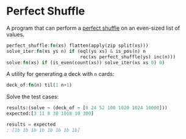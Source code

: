 # Perfect Shuffle

A program that can perform a [perfect shuffle](http://rosettacode.org/wiki/Perfect_shuffle) on an even-sized list of values.

```rust
perfect_shuffle:fn(xs) flatten(apply(zip split(xs)))
solve_iter:fn(xs ys n) if (eql(ys xs) & is_pos(n) n
                           rec(xs perfect_shuffle(ys) inc(n)))
solve:fn(xs) if (is_even(count(xs)) solve_iter(xs xs 0) 0)
```

A utility for generating a deck with `n` cards:

```rust
deck_of:fn(n) til(1 n+1)
```

Solve the test cases:

```lisp
results:(solve ~ (deck_of ~ [8 24 52 100 1020 1024 10000]))
expected:[3 11 8 30 1018 10 300]

results = expected
; [1b 1b 1b 1b 1b 1b 1b 1b]
```